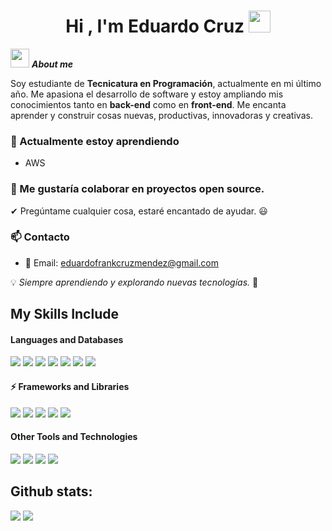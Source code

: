 <h1 align="center"><b>Hi , I'm Eduardo Cruz </b><img src="https://media.giphy.com/media/hvRJCLFzcasrR4ia7z/giphy.gif" width="35"></h1>
<!--  -->
<!-- <img align="right" width=300px alt="Unicorn" src="https://c.tenor.com/GN73MKBawZYAAAAi/busy-cute.gif" /> -->

<img src="https://media0.giphy.com/media/v1.Y2lkPTc5MGI3NjExeTR2ODlvN251bXFiMHRnaXZ6cnlkejduMDgxOGlxNjBoYXlpYnJxbyZlcD12MV9pbnRlcm5hbF9naWZfYnlfaWQmY3Q9Zw/SS40oFiyppsHhvClo2/giphy.gif" width="30px">&nbsp;***About me***

Soy estudiante de **Tecnicatura en Programación**, actualmente en mi último año. Me apasiona el desarrollo de software y estoy ampliando mis conocimientos tanto en **back-end** como en **front-end**. Me encanta aprender y construir cosas nuevas, productivas, innovadoras y creativas.


### 🌱 Actualmente estoy aprendiendo
- AWS

### 👯 Me gustaría colaborar en proyectos open source.

✔ Pregúntame cualquier cosa, estaré encantado de ayudar. 😃


### 📫 Contacto

- 📧 Email: [eduardofrankcruzmendez@gmail.com](mailto:eduardofrankcruzmendez@gmail.com)

💡 _Siempre aprendiendo y explorando nuevas tecnologías._ 🚀


## My Skills Include

<h4> Languages ​​and Databases </h4>
<span> 
 <img src="https://img.shields.io/badge/C%23-black?style=for-the-badge&logo=c-sharp&logoColor=white">
<!-- <img src="https://img.shields.io/badge/C%23-%236C2DC7.svg?style=for-the-badge&logo=c-sharp&logoColor=white"> -->
  <img src="https://img.shields.io/badge/typescript-%23007ACC.svg?style=for-the-badge&logo=typescript&logoColor=white"> 
  <img src="https://img.shields.io/badge/JavaScript-F7DF1E?style=for-the-badge&logo=javascript&logoColor=black"> 
  <img src="https://img.shields.io/badge/python-3670A0?style=for-the-badge&logo=python&logoColor=ffdd54"> 
  <img src="https://img.shields.io/badge/SQL%20Server-CC2927?style=for-the-badge&logo=microsoft%20sql%20server&logoColor=white">
  <img src="https://img.shields.io/badge/MySQL-00000F?style=for-the-badge&logo=mysql&logoColor=white"> 
  <img src="https://img.shields.io/badge/firebase-a08021?style=for-the-badge&logo=firebase&logoColor=ffcd34">

</span>


<h4> ⚡ Frameworks and Libraries </h4>

<span> 
  <img src="https://img.shields.io/badge/angular-%23DD0031.svg?style=for-the-badge&logo=angular&logoColor=white"> 
  <img src="https://img.shields.io/badge/nestjs-%23E0234E.svg?style=for-the-badge&logo=nestjs&logoColor=white"> 
  <img src="https://img.shields.io/badge/.NET-5C2D91?style=for-the-badge&logo=.net&logoColor=white"> 
  <img src="https://img.shields.io/badge/node.js-6DA55F?style=for-the-badge&logo=node.js&logoColor=white"> 
  <img src="https://img.shields.io/badge/bootstrap-%238511FA.svg?style=for-the-badge&logo=bootstrap&logoColor=white"> 
</span>

<h4> Other Tools and Technologies </h4>
<span>
  <img src="https://img.shields.io/badge/Postman-FF6C37?style=for-the-badge&logo=postman&logoColor=white"> 
  <img src="https://img.shields.io/badge/docker-%230db7ed.svg?style=for-the-badge&logo=docker&logoColor=white"> 
  <img src="https://img.shields.io/badge/Git-F05032?style=for-the-badge&logo=git&logoColor=white"> 
  <img src="https://img.shields.io/badge/Notion-%23000000.svg?style=for-the-badge&logo=notion&logoColor=white">

</span>


<h2>Github stats:</h2> 

[![](https://github-readme-stats.vercel.app/api?username=EduardoCruzfm&show_icons=true&theme=tokyonight&hide_border=true&locale=en)](https://github.com/EduardoCruzfm)
[![](https://github-readme-streak-stats.herokuapp.com/?user=EduardoCruzfm&theme=material-palenight)](https://github.com/EduardoCruzfm)
</div>
